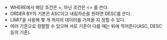 - WHERE에서 해당 조건은 =, 아닌 조건은 <> 를 쓴다.
- ORDER BY의 기본은 ASC이고 내림차순을 원하면 DESC를 쓴다.
- LIMIT을 사용해 몇 개 까지의 데이터를 가져올 지 정할 수 있다.
- 여러 기준으로 정렬할 수 있으며 서로 기준이 다를 때는 뒤에 적어준다(ASC, DESC 등의 기준).
